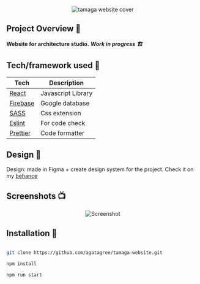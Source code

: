 <p align="center">
<img src="https://user-images.githubusercontent.com/98839155/210230675-a267f942-f319-458d-8955-c486ace77e1e.png"  alt="tamaga website cover">
</p>

## Project Overview 🎉

**Website for architecture studio.**  ***Work in progress 🏗***

## Tech/framework used 🔧

| Tech                                                  | Description                               |
| ----------------------------------------------------- | ----------------------------------------- |
| [React](https://reactjs.org/)                         | Javascript Library                        |
| [Firebase](https://firebase.google.com/)              | Google database                           |
| [SASS](https://sass-lang.com/)                        | Css extension                             |
| [Eslint](https://eslint.org/)                         | For code check                            |
| [Prettier](https://prettier.io/)                      | Code formatter                            |

## Design 🎨

Design: made in Figma + create design system for the project.
Check it on my [behance](https://www.behance.net/gallery/160031213/Tamaga-studio-architecture-website)

## Screenshots 📺

<p align="center">
    <img src="https://user-images.githubusercontent.com/98839155/209828267-f3d6dcab-a90e-4d18-ab2a-276591e9b063.jpg" alt="Screenshot">
</p>


## Installation 💾

```bash

git clone https://github.com/agatagree/tamaga-website.git

npm install

npm run start

```
